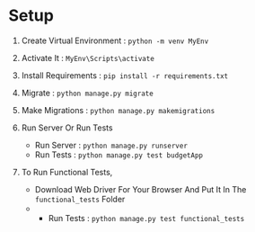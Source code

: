 # Setup

1. Create Virtual Environment : `python -m venv MyEnv`
2. Activate It : `MyEnv\Scripts\activate`
3. Install Requirements : `pip install -r requirements.txt`
4. Migrate : `python manage.py migrate`
5. Make Migrations : `python manage.py makemigrations`
6. Run Server Or Run Tests
    + Run Server : `python manage.py runserver`
    + Run Tests : `python manage.py test budgetApp`
   


7. To Run Functional Tests,
   + Download Web Driver For Your Browser And Put It In The `functional_tests` Folder
   + + Run Tests : `python manage.py test functional_tests`